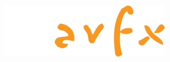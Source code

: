 [![avfx-it](https://raw.githubusercontent.com/avfx-it/avfx-defaults/main/avfx-it/img/avfx-orang-logo.png)](https://avfx.com)